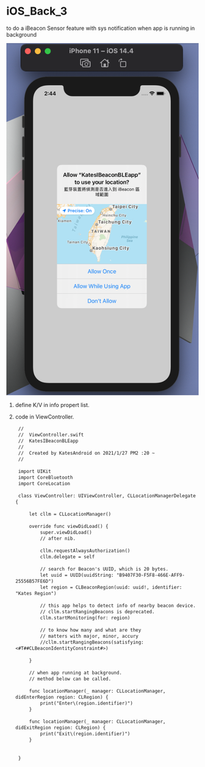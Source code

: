 # iOS_Back_3
to do a iBeacon Sensor feature with sys notification when app is running in background


  ![](https://raw.githubusercontent.com/QueenieCplusplus/iOS_Back_3/main/thumbnail.png)


1. define K/V in info propert list.


2. code in ViewController.


        //
        //  ViewController.swift
        //  KatesIBeaconBLEapp
        //
        //  Created by KatesAndroid on 2021/1/27 PM2 :20 ~
        //

        import UIKit
        import CoreBluetooth
        import CoreLocation

        class ViewController: UIViewController, CLLocationManagerDelegate {

            let cllm = CLLocationManager()

            override func viewDidLoad() {
                super.viewDidLoad()
                // after nib.

                cllm.requestAlwaysAuthorization()
                cllm.delegate = self

                // search for Beacon's UUID, which is 20 bytes.
                let uuid = UUID(uuidString: "B9407F30-F5F8-466E-AFF9-25556B57FE6D")
                let region = CLBeaconRegion(uuid: uuid!, identifier: "Kates Region")

                // this app helps to detect info of nearby beacon device.
                // cllm.startRangingBeacons is deprecated.
                cllm.startMonitoring(for: region)

                // to know how many and what are they
                // matters with major, minor, accury
                //cllm.startRangingBeacons(satisfying: <#T##CLBeaconIdentityConstraint#>)

            }

            // when app running at background.
            // method below can be called.

            func locationManager(_ manager: CLLocationManager, didEnterRegion region: CLRegion) {
                print("Enter\(region.identifier)")
            }

            func locationManager(_ manager: CLLocationManager, didExitRegion region: CLRegion) {
                print("Exit\(region.identifier)")
            }


        }



